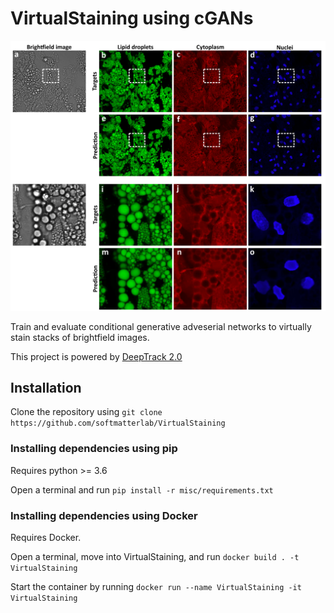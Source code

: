 # VirtualStaining using cGANs
<img src="assets/Fig 3-1.png"/>


Train and evaluate conditional generative adveserial networks to virtually stain stacks of brightfield images.

This project is powered by [DeepTrack 2.0](https://github.com/softmatterlab/DeepTrack-2.0)


## Installation

Clone the repository using `git clone https://github.com/softmatterlab/VirtualStaining`

### Installing dependencies using pip

Requires python >= 3.6

Open a terminal and run `pip install -r misc/requirements.txt`

### Installing dependencies using Docker

Requires Docker.

Open a terminal, move into VirtualStaining, and run `docker build . -t VirtualStaining`

Start the container by running `docker run --name VirtualStaining -it VirtualStaining`


